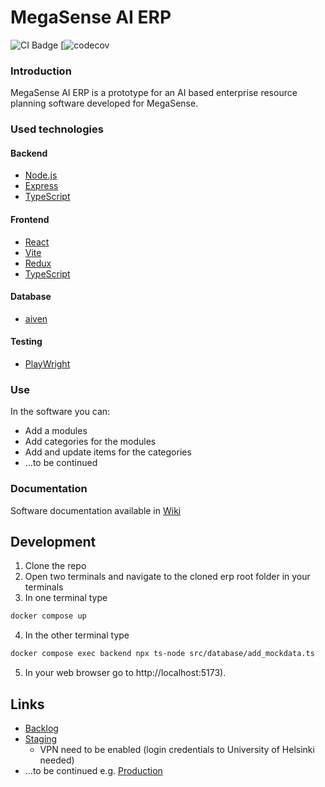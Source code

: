 # MegaSense AI ERP

![CI Badge]()
[![codecov]()

### Introduction

MegaSense AI ERP is a prototype for an AI based enterprise resource planning software developed for MegaSense. 

### Used technologies

#### Backend

- [Node.js](https://nodejs.org/en/learn/getting-started/introduction-to-nodejs)
- [Express](https://expressjs.com/)
- [TypeScript](https://www.typescriptlang.org/docs/handbook/intro.html)

#### Frontend

- [React](https://react.dev/learn)
- [Vite](https://vite.dev/)
- [Redux](https://redux-toolkit.js.org/tutorials/overview)
- [TypeScript](https://www.typescriptlang.org/docs/handbook/intro.html)

#### Database

- [aiven](https://aiven.io/)

#### Testing

- [PlayWright](https://playwright.dev/docs/intro)

### Use

In the software you can:

- Add a modules
- Add categories for the modules
- Add and update items for the categories
- ...to be continued

### Documentation

Software documentation available in [Wiki](https://github.com/ohtu-megasense/erp/wiki)

## Development

1. Clone the repo
2. Open two terminals and navigate to the cloned erp root folder in your terminals
3. In one terminal type
```bash
docker compose up
```
4. In the other terminal type
```bash
docker compose exec backend npx ts-node src/database/add_mockdata.ts
```
5. In your web browser go to http://localhost:5173).

## Links

- [Backlog](https://github.com/orgs/ohtu-megasense/projects/2/views/1)
- [Staging](https://megasense-erp-ohtuprojekti-staging.apps.ocp-test-0.k8s.it.helsinki.fi/)
  - VPN need to be enabled (login credentials to University of Helsinki needed)
- ...to be continued e.g. [Production]()


